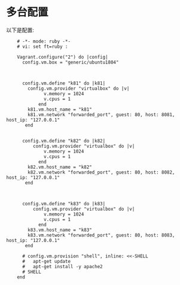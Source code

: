 # 多台配置

以下是配置:

        # -*- mode: ruby -*-
        # vi: set ft=ruby :

        Vagrant.configure("2") do |config|
          config.vm.box = "generic/ubuntu1804"



          config.vm.define "k81" do |k81|
            config.vm.provider "virtualbox" do |v|
                  v.memory = 1024
                  v.cpus = 1
                end
            k81.vm.host_name = "k81"    
            k81.vm.network "forwarded_port", guest: 80, host: 8081, host_ip: "127.0.0.1"
           end


          config.vm.define "k82" do |k82|
              config.vm.provider "virtualbox" do |v|
                  v.memory = 1024
                  v.cpus = 1
                end
            k82.vm.host_name = "k82"    
            k82.vm.network "forwarded_port", guest: 80, host: 8082, host_ip: "127.0.0.1"
           end



          config.vm.define "k83" do |k83|
              config.vm.provider "virtualbox" do |v|
                  v.memory = 1024
                  v.cpus = 1
                end
            k83.vm.host_name = "k83"    
            k83.vm.network "forwarded_port", guest: 80, host: 8083, host_ip: "127.0.0.1"
           end

          # config.vm.provision "shell", inline: <<-SHELL
          #   apt-get update
          #   apt-get install -y apache2
          # SHELL
        end
